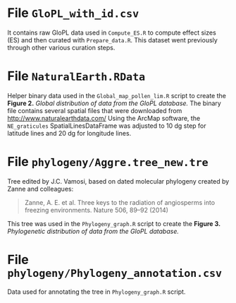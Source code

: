 # File `GloPL_with_id.csv`

It contains raw GloPL data used in `Compute_ES.R` to compute effect sizes (ES) and then curated with `Prepare_data.R`. This dataset went previously through other various curation steps.

# File `NaturalEarth.RData`

Helper binary data used in the `Global_map_pollen_lim.R` script to create the **Figure 2.** *Global distribution of data from the GloPL database.* The binary file contains several spatial files that were downloaded from http://www.naturalearthdata.com/
Using the ArcMap software, the `NE_graticules` SpatialLinesDataFrame was adjusted to 10 dg step for latitude lines and 20 dg for longitude lines.

# File `phylogeny/Aggre.tree_new.tre`

Tree edited by J.C. Vamosi, based on dated molecular phylogeny created by Zanne and colleagues:

> Zanne, A. E. et al. Three keys to the radiation of angiosperms into freezing environments. Nature 506, 89–92 (2014)

This tree was used in the `Phylogeny_graph.R` script to create the **Figure 3.** *Phylogenetic distribution of data from the GloPL database.*

# File `phylogeny/Phylogeny_annotation.csv`

Data used for annotating the tree in `Phylogeny_graph.R` script.
